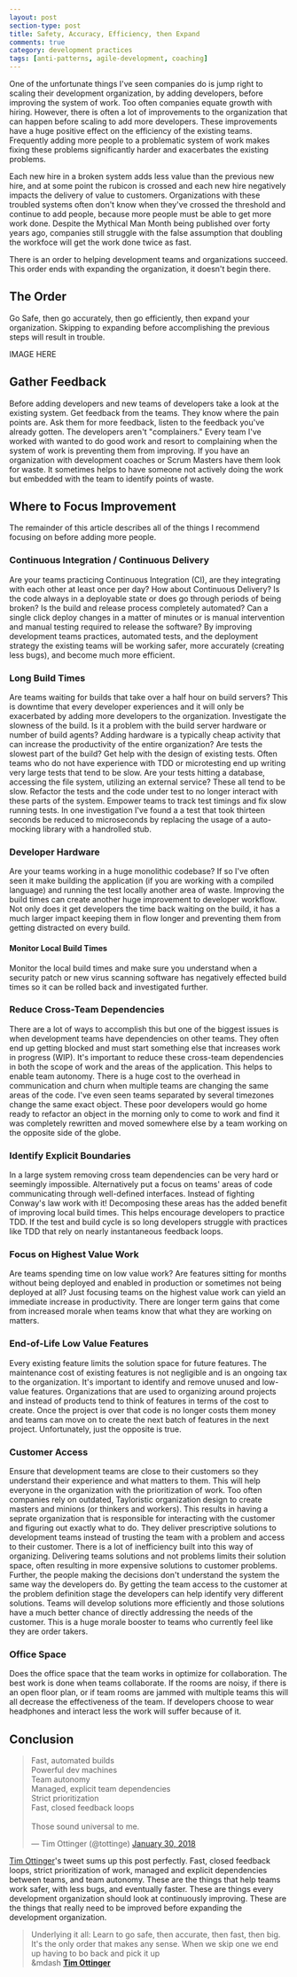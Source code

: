```yaml
---
layout: post
section-type: post
title: Safety, Accuracy, Efficiency, then Expand 
comments: true
category: development practices
tags: [anti-patterns, agile-development, coaching]
---
```


One of the unfortunate things I've seen companies do is jump right to scaling their development organization, by adding developers, before improving the system of work. Too often companies equate growth with hiring. However, there is often a lot of improvements to the organization that can happen before scaling to add more developers. These improvements have a huge positive effect on the efficiency of the existing teams. Frequently adding more people to a problematic system of work makes fixing these problems significantly harder and exacerbates the existing problems. 

Each new hire in a broken system adds less value than the previous new hire, and at some point the rubicon is crossed and each new hire negatively impacts the delivery of value to customers. Organizations with these troubled systems often don't know when they've crossed the threshold and continue to add people, because more people must be able to get more work done. Despite the Mythical Man Month being published over forty years ago, companies still struggle with the false assumption that doubling the workfoce will get the work done twice as fast. 

There is an order to helping development teams and organizations succeed. This order ends with expanding the organization, it doesn't begin there. 

## The Order

Go Safe, then go accurately, then go efficiently, then expand your organization. Skipping to expanding before accomplishing the previous steps will result in trouble. 

IMAGE HERE

## Gather Feedback

Before adding developers and new teams of developers take a look at the existing system. Get feedback from the teams. They know where the pain points are. Ask them for more feedback, listen to the feedback you've already gotten. The developers aren't "complainers." Every team I've worked with wanted to do good work and resort to complaining when the system of work is preventing them from improving. If you have an organization with development coaches or Scrum Masters have them look for waste. It sometimes helps to have someone not actively doing the work but embedded with the team to identify points of waste. 


## Where to Focus Improvement 

The remainder of this article describes all of the things I recommend focusing on before adding more people.

### Continuous Integration / Continuous Delivery

Are your teams practicing Continuous Integration (CI), are they integrating with each other at least once per day? How about Continuous Delivery? Is the code always in a deployable state or does go through periods of being broken? Is the build and release process completely automated? Can a single click deploy changes in a matter of minutes or is manual intervention and manual testing required to release the software? By improving development teams practices, automated tests, and the deployment strategy the existing teams will be working safer, more accurately (creating less bugs), and become much more efficient.

### Long Build Times

Are teams waiting for builds that take over a half hour on build servers? This is downtime that every developer experiences and it will only be exacerbated by adding more developers to the organization. Investigate the slowness of the build. Is it a problem with the build server hardware or number of build agents? Adding hardware is a typically cheap activity that can increase the productivity of the entire organization? Are tests the slowest part of the build? Get help with the design of existing tests. Often teams who do not have experience with TDD or microtesting end up writing very large tests that tend to be slow. Are your tests hitting a database, accessing the file system, utilizing an external service? These all tend to be slow. Refactor the tests and the code under test to no longer interact with these parts of the system. Empower teams to track test timings and fix slow running tests. In one investigation I've found a a test that took thirteen seconds be reduced to microseconds by replacing the usage of a auto-mocking library with a handrolled stub.

### Developer Hardware

Are your teams working in a huge monolithic codebase? If so I've often seen it make building the application (if you are working with a compiled language) and running the test locally another area of waste. Improving the build times can create another huge improvement to developer workflow. Not only does it get developers the time back waiting on the build, it has a much larger impact keeping them in flow longer and preventing them from getting distracted on every build.

#### Monitor Local Build Times

Monitor the local build times and make sure you understand when a security patch or new virus scanning software has negatively effected build times so it can be rolled back and investigated further. 

### Reduce Cross-Team Dependencies

There are a lot of ways to accomplish this but one of the biggest issues is when development teams have dependencies on other teams. They often end up getting blocked and must start something else that increases work in progress (WIP). It's important to reduce these cross-team dependencies in both the scope of work and the areas of the application. This helps to enable team autonomy. There is a huge cost to the overhead in communication and churn when multiple teams are changing the same areas of the code. I've even seen teams separated by several timezones change the same exact object. These poor developers would go home ready to refactor an object in the morning only to come to work and find it was completely rewritten and moved somewhere else by a team working on the opposite side of the globe.

### Identify Explicit Boundaries 

In a large system removing cross team dependencies can be very hard or seemingly impossible. Alternatively put a focus on teams' areas of code communicating through well-defined interfaces. Instead of fighting Conway's law work with it! Decomposing these areas has the added benefit of improving local build times. This helps encourage developers to practice TDD. If the test and build cycle is so long developers struggle with practices like TDD that rely on nearly instantaneous feedback loops.

### Focus on Highest Value Work

Are teams spending time on low value work? Are features sitting for months without being deployed and enabled in production or sometimes not being deployed at all? Just focusing teams on the highest value work can yield an immediate increase in productivity. There are longer term gains that come from increased morale when teams know that what they are working on matters.

### End-of-Life Low Value Features

Every existing feature limits the solution space for future features. The maintenance cost of existing features is not negligible and is an ongoing tax to the organization. It's important to identify and remove unused and low-value features.  Organizations that are used to organizing around projects and instead of products tend to think of features in terms of the cost to create. Once the project is over that code is no longer costs them money and teams can move on to create the next batch of features in the next project. Unfortunately, just the opposite is true. 

### Customer Access

Ensure that development teams are close to their customers so they understand their experience and what matters to them. This will help everyone in the organization with the prioritization of work. Too often companies rely on outdated, Tayloristic organization design to create masters and minions (or thinkers and workers). This results in having a seprate organization that is responsible for interacting with the customer and figuring out exactly what to do. They deliver prescriptive solutions to development teams instead of trusting the team with a problem and access to their customer. There is a lot of inefficiency built into this way of organizing. Delivering teams solutions and not problems limits their solution space, often resulting in more expensive solutions to customer problems. Further, the people making the decisions don't understand the system the same way the developers do. By getting the team access to the customer at the problem definition stage the developers can help identify very different solutions. Teams will develop solutions more efficiently and those solutions have a much better chance of directly addressing the needs of the customer. This is a huge morale booster to teams who currently feel like they are order takers.

### Office Space

Does the office space that the team works in optimize for collaboration. The best work is done when teams collaborate. If the rooms are noisy, if there is an open floor plan, or if team rooms are jammed with multiple teams this will all decrease the effectiveness of the team. If developers choose to wear headphones and interact less the work will suffer because of it. 

## Conclusion
 
<blockquote class="twitter-tweet" data-lang="en"><p lang="en" dir="ltr">Fast, automated builds<br>Powerful dev machines<br>Team autonomy<br>Managed, explicit team dependencies<br>Strict prioritization<br>Fast, closed feedback loops<br><br>Those sound universal to me.</p>&mdash; Tim Ottinger (@tottinge) <a href="https://twitter.com/tottinge/status/958403407617888256?ref_src=twsrc%5Etfw">January 30, 2018</a></blockquote>
<script async src="https://platform.twitter.com/widgets.js" charset="utf-8"></script>

[Tim Ottinger](https://www.twitter.com/tottinge)'s tweet sums up this post perfectly. Fast, closed feedback loops, strict prioritization of work, managed and explicit dependencies between teams, and team autonomy. These are the things that help teams work safer, with less bugs, and eventually faster. These are things every development organization should look at continuously improving. These are the things that really need to be improved before expanding the development organization.  

> Underlying it all: Learn to go safe, then accurate, then fast, then big. It's the only order that makes any sense. When we skip one we end up having to bo back and pick it up  
> &mdash __[Tim Ottinger](https://www.twitter.com/tottinge)__
